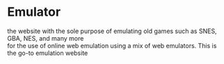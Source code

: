 # Emulator
the website with the sole purpose of emulating old games such as SNES, GBA, NES, and many more<br>for the use of online web emulation using a mix of web emulators. This is the go-to emulation website